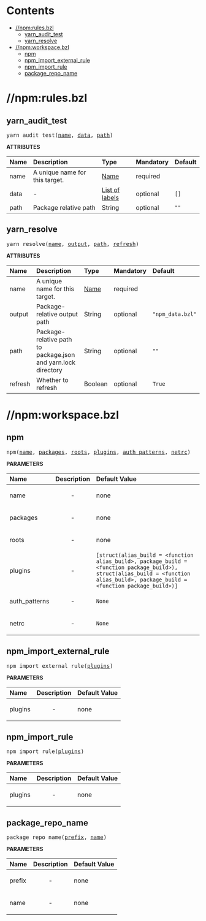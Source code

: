 # Contents

<!-- START doctoc generated TOC please keep comment here to allow auto update -->
<!-- DON'T EDIT THIS SECTION, INSTEAD RE-RUN doctoc TO UPDATE -->

- [//npm:rules.bzl](#npmrulesbzl)
  - [yarn_audit_test](#yarn_audit_test)
  - [yarn_resolve](#yarn_resolve)
- [//npm:workspace.bzl](#npmworkspacebzl)
  - [npm](#npm)
  - [npm_import_external_rule](#npm_import_external_rule)
  - [npm_import_rule](#npm_import_rule)
  - [package_repo_name](#package_repo_name)

<!-- END doctoc generated TOC please keep comment here to allow auto update -->

# //npm:rules.bzl

<!-- Generated with Stardoc: http://skydoc.bazel.build -->

<a id="yarn_audit_test"></a>

## yarn_audit_test

<pre>
yarn_audit_test(<a href="#yarn_audit_test-name">name</a>, <a href="#yarn_audit_test-data">data</a>, <a href="#yarn_audit_test-path">path</a>)
</pre>

**ATTRIBUTES**

| Name                                  | Description                    | Type                                                                | Mandatory | Default         |
| :------------------------------------ | :----------------------------- | :------------------------------------------------------------------ | :-------- | :-------------- |
| <a id="yarn_audit_test-name"></a>name | A unique name for this target. | <a href="https://bazel.build/concepts/labels#target-names">Name</a> | required  |                 |
| <a id="yarn_audit_test-data"></a>data | -                              | <a href="https://bazel.build/concepts/labels">List of labels</a>    | optional  | <code>[]</code> |
| <a id="yarn_audit_test-path"></a>path | Package relative path          | String                                                              | optional  | <code>""</code> |

<a id="yarn_resolve"></a>

## yarn_resolve

<pre>
yarn_resolve(<a href="#yarn_resolve-name">name</a>, <a href="#yarn_resolve-output">output</a>, <a href="#yarn_resolve-path">path</a>, <a href="#yarn_resolve-refresh">refresh</a>)
</pre>

**ATTRIBUTES**

| Name                                     | Description                                                   | Type                                                                | Mandatory | Default                     |
| :--------------------------------------- | :------------------------------------------------------------ | :------------------------------------------------------------------ | :-------- | :-------------------------- |
| <a id="yarn_resolve-name"></a>name       | A unique name for this target.                                | <a href="https://bazel.build/concepts/labels#target-names">Name</a> | required  |                             |
| <a id="yarn_resolve-output"></a>output   | Package-relative output path                                  | String                                                              | optional  | <code>"npm_data.bzl"</code> |
| <a id="yarn_resolve-path"></a>path       | Package-relative path to package.json and yarn.lock directory | String                                                              | optional  | <code>""</code>             |
| <a id="yarn_resolve-refresh"></a>refresh | Whether to refresh                                            | Boolean                                                             | optional  | <code>True</code>           |

# //npm:workspace.bzl

<!-- Generated with Stardoc: http://skydoc.bazel.build -->

<a id="npm"></a>

## npm

<pre>
npm(<a href="#npm-name">name</a>, <a href="#npm-packages">packages</a>, <a href="#npm-roots">roots</a>, <a href="#npm-plugins">plugins</a>, <a href="#npm-auth_patterns">auth_patterns</a>, <a href="#npm-netrc">netrc</a>)
</pre>

**PARAMETERS**

| Name                                        | Description               | Default Value                                                                                                                                                                                                         |
| :------------------------------------------ | :------------------------ | :-------------------------------------------------------------------------------------------------------------------------------------------------------------------------------------------------------------------- |
| <a id="npm-name"></a>name                   | <p align="center"> - </p> | none                                                                                                                                                                                                                  |
| <a id="npm-packages"></a>packages           | <p align="center"> - </p> | none                                                                                                                                                                                                                  |
| <a id="npm-roots"></a>roots                 | <p align="center"> - </p> | none                                                                                                                                                                                                                  |
| <a id="npm-plugins"></a>plugins             | <p align="center"> - </p> | <code>[struct(alias_build = &lt;function alias_build&gt;, package_build = &lt;function package_build&gt;), struct(alias_build = &lt;function alias_build&gt;, package_build = &lt;function package_build&gt;)]</code> |
| <a id="npm-auth_patterns"></a>auth_patterns | <p align="center"> - </p> | <code>None</code>                                                                                                                                                                                                     |
| <a id="npm-netrc"></a>netrc                 | <p align="center"> - </p> | <code>None</code>                                                                                                                                                                                                     |

<a id="npm_import_external_rule"></a>

## npm_import_external_rule

<pre>
npm_import_external_rule(<a href="#npm_import_external_rule-plugins">plugins</a>)
</pre>

**PARAMETERS**

| Name                                                 | Description               | Default Value |
| :--------------------------------------------------- | :------------------------ | :------------ |
| <a id="npm_import_external_rule-plugins"></a>plugins | <p align="center"> - </p> | none          |

<a id="npm_import_rule"></a>

## npm_import_rule

<pre>
npm_import_rule(<a href="#npm_import_rule-plugins">plugins</a>)
</pre>

**PARAMETERS**

| Name                                        | Description               | Default Value |
| :------------------------------------------ | :------------------------ | :------------ |
| <a id="npm_import_rule-plugins"></a>plugins | <p align="center"> - </p> | none          |

<a id="package_repo_name"></a>

## package_repo_name

<pre>
package_repo_name(<a href="#package_repo_name-prefix">prefix</a>, <a href="#package_repo_name-name">name</a>)
</pre>

**PARAMETERS**

| Name                                        | Description               | Default Value |
| :------------------------------------------ | :------------------------ | :------------ |
| <a id="package_repo_name-prefix"></a>prefix | <p align="center"> - </p> | none          |
| <a id="package_repo_name-name"></a>name     | <p align="center"> - </p> | none          |
